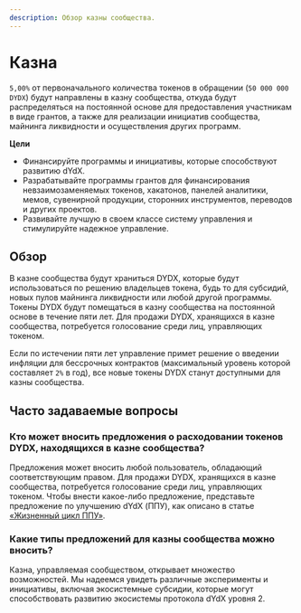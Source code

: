 ```yaml
---
description: Обзор казны сообщества.
---
```


# Казна

`5,00%` от первоначального количества токенов в обращении (`50 000 000 DYDX`) будут направлены в казну сообщества, откуда будут распределяться на постоянной основе для предоставления участникам в виде грантов, а также для реализации инициатив сообщества, майнинга ликвидности и осуществления других программ.

**Цели**

* Финансируйте программы и инициативы, которые способствуют развитию dYdX.
* Разрабатывайте программы грантов для финансирования невзаимозаменяемых токенов, хакатонов, панелей аналитики, мемов, сувенирной продукции, сторонних инструментов, переводов и других проектов.
* Развивайте лучшую в своем классе систему управления и стимулируйте надежное управление.

## Обзор

В казне сообщества будут храниться DYDX, которые будут использоваться по решению владельцев токена, будь то для субсидий, новых пулов майнинга ликвидности или любой другой программы. Токены DYDX будут помещаться в казну сообщества на постоянной основе в течение пяти лет. Для продажи DYDX, хранящихся в казне сообщества, потребуется голосование среди лиц, управляющих токеном.

Если по истечении пяти лет управление примет решение о введении инфляции для бессрочных контрактов (максимальный уровень которой составляет `2%` в год), все новые токены DYDX станут доступными для казны сообщества.

## Часто задаваемые вопросы

### Кто может вносить предложения о расходовании токенов DYDX, находящихся в казне сообщества?

Предложения может вносить любой пользователь, обладающий соответствующим правом. Для продажи DYDX, хранящихся в казне сообщества, потребуется голосование среди лиц, управляющих токеном. Чтобы внести какое-либо предложение, представьте предложение по улучшению dYdX (ППУ), как описано в статье [«Жизненный цикл ППУ»](../voting-and-governance/dip-proposal-lifecycle.md).

### Какие типы предложений для казны сообщества можно вносить?

Казна, управляемая сообществом, открывает множество возможностей. Мы надеемся увидеть различные эксперименты и инициативы, включая экосистемные субсидии, которые могут способствовать развитию экосистемы протокола dYdX уровня 2.
